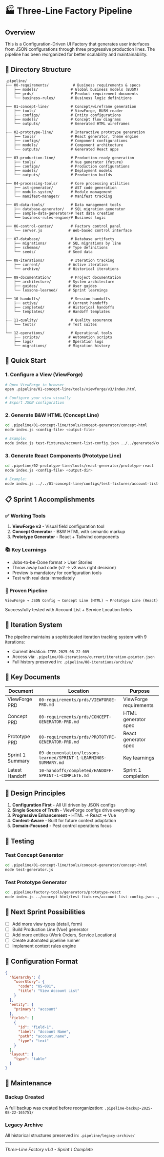# 🏭 Three-Line Factory Pipeline

## Overview
This is a Configuration-Driven UI Factory that generates user interfaces from JSON configurations through three progressive production lines. The pipeline has been reorganized for better scalability and maintainability.

## 📂 Directory Structure

```
.pipeline/
├── 00-requirements/           # Business requirements & specs
│   ├── models/               # Global business models (BUSM)
│   ├── prds/                 # Product requirement documents
│   └── business-rules/       # Business logic definitions
│
├── 01-concept-line/          # Concept/wireframe generation
│   ├── tools/                # ViewForge, BUSM reader
│   ├── configs/              # Entity configurations
│   ├── models/               # Concept flow diagrams
│   └── outputs/              # Generated HTML wireframes
│
├── 02-prototype-line/        # Interactive prototype generation
│   ├── tools/                # React generator, theme engine
│   ├── configs/              # Component configurations
│   ├── models/               # Component architecture
│   └── outputs/              # Generated React apps
│
├── 03-production-line/       # Production-ready generation
│   ├── tools/                # Vue generator (future)
│   ├── configs/              # Production configurations
│   ├── models/               # Deployment models
│   └── outputs/              # Production builds
│
├── 04-processing-tools/      # Core processing utilities
│   ├── ast-generator/        # AST code generation
│   ├── module-system/        # Module management
│   └── manifest-manager/     # Manifest tracking
│
├── 05-data-tools/            # Data management tools
│   ├── database-generator/   # SQL migration generator
│   ├── sample-data-generator/# Test data creation
│   └── business-rules-engine/# Business logic
│
├── 06-control-center/        # Factory control panel
│   └── server.js            # Web-based control interface
│
├── 07-database/              # Database artifacts
│   ├── migrations/          # SQL migrations by line
│   ├── schemas/             # Type definitions
│   └── seeds/               # Seed data
│
├── 08-iterations/            # Iteration tracking
│   ├── current/             # Active iteration
│   └── archive/             # Historical iterations
│
├── 09-documentation/         # Project documentation
│   ├── architecture/        # System architecture
│   ├── guides/              # User guides
│   └── lessons-learned/     # Sprint learnings
│
├── 10-handoffs/              # Session handoffs
│   ├── active/              # Current handoffs
│   ├── completed/           # Historical handoffs
│   └── templates/           # Handoff templates
│
├── 11-quality/               # Quality assurance
│   └── tests/               # Test suites
│
└── 12-operations/            # Operational tools
    ├── scripts/             # Automation scripts
    ├── logs/                # Operation logs
    └── migrations/          # Migration history
```

## 🚀 Quick Start

### 1. Configure a View (ViewForge)
```bash
# Open ViewForge in browser
open .pipeline/01-concept-line/tools/viewforge/v3/index.html

# Configure your view visually
# Export JSON configuration
```

### 2. Generate B&W HTML (Concept Line)
```bash
cd .pipeline/01-concept-line/tools/concept-generator/concept-html
node index.js <config-file> <output-file>

# Example:
node index.js test-fixtures/account-list-config.json ../../generated/concept-line/account-list.html
```

### 3. Generate React Components (Prototype Line)
```bash
cd .pipeline/02-prototype-line/tools/react-generator/prototype-react
node index.js <config-file> <output-dir>

# Example:
node index.js ../../01-concept-line/configs/test-fixtures/account-list-config.json ../outputs/latest/account-list/
```

## 📋 Sprint 1 Accomplishments

### ✅ Working Tools
1. **ViewForge v3** - Visual field configuration tool
2. **Concept Generator** - B&W HTML with semantic markup
3. **Prototype Generator** - React + Tailwind components

### 📚 Key Learnings
- Jobs-to-be-Done format > User Stories
- Throw away bad code (v2 → v3 was right decision)
- Preview is mandatory for configuration tools
- Test with real data immediately

### 🎯 Proven Pipeline
```
ViewForge → JSON Config → Concept Line (HTML) → Prototype Line (React)
```

Successfully tested with Account List + Service Location fields

## 🔄 Iteration System

The pipeline maintains a sophisticated iteration tracking system with 9 iterations:
- Current iteration: `ITER-2025-08-22-009`
- Access via: `.pipeline/08-iterations/current/iteration-pointer.json`
- Full history preserved in: `.pipeline/08-iterations/archive/`

## 📖 Key Documents

| Document | Location | Purpose |
|----------|----------|---------|
| ViewForge PRD | `00-requirements/prds/VIEWFORGE-PRD.md` | ViewForge requirements |
| Concept PRD | `00-requirements/prds/CONCEPT-GENERATOR-PRD.md` | HTML generator spec |
| Prototype PRD | `00-requirements/prds/PROTOTYPE-GENERATOR-PRD.md` | React generator spec |
| Sprint 1 Summary | `09-documentation/lessons-learned/SPRINT-1-LEARNINGS-SUMMARY.md` | Key learnings |
| Latest Handoff | `10-handoffs/completed/HANDOFF-SPRINT-1-COMPLETE.md` | Sprint 1 completion |

## 🎨 Design Principles

1. **Configuration First** - All UI driven by JSON configs
2. **Single Source of Truth** - ViewForge configs drive everything
3. **Progressive Enhancement** - HTML → React → Vue
4. **Context-Aware** - Built for future context adaptation
5. **Domain-Focused** - Pest control operations focus

## 🧪 Testing

### Test Concept Generator
```bash
cd .pipeline/01-concept-line/tools/concept-generator/concept-html
node test-generator.js
```

### Test Prototype Generator
```bash
cd .pipeline/factory-tools/generators/prototype-react
node index.js ../concept-html/test-fixtures/account-list-config.json ./output/
```

## 🚧 Next Sprint Possibilities

- [ ] Add more view types (detail, form)
- [ ] Build Production Line (Vue) generator
- [ ] Add more entities (Work Orders, Service Locations)
- [ ] Create automated pipeline runner
- [ ] Implement context rules engine

## 📝 Configuration Format

```json
{
  "hierarchy": {
    "userStory": {
      "code": "US-001",
      "title": "View Account List"
    }
  },
  "entity": {
    "primary": "account"
  },
  "fields": [
    {
      "id": "field-1",
      "label": "Account Name",
      "path": "account.name",
      "type": "text"
    }
  ],
  "layout": {
    "type": "table"
  }
}
```

## 🔧 Maintenance

### Backup Created
A full backup was created before reorganization:
`.pipeline-backup-2025-08-22-165751/`

### Legacy Archive
All historical structures preserved in:
`.pipeline/legacy-archive/`

---

*Three-Line Factory v1.0 - Sprint 1 Complete*